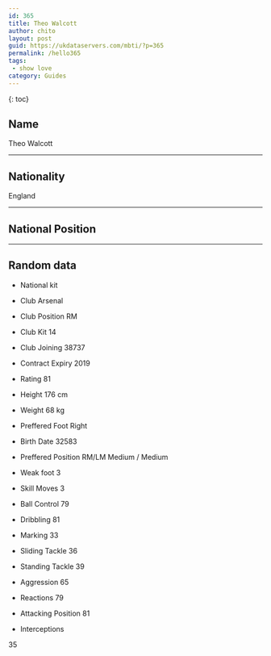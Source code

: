 ```yaml
---
id: 365
title: Theo Walcott
author: chito
layout: post
guid: https://ukdataservers.com/mbti/?p=365
permalink: /hello365
tags:
 - show love
category: Guides
---
```



{: toc}

## Name  
Theo Walcott 

* * *

## Nationality  
England 

* * *

## National Position 

* * *

## Random data 

  * National kit 
  * Club 
Arsenal 

  * Club Position 
RM 

  * Club Kit 
14 

  * Club Joining 
38737 

  * Contract Expiry 
2019 

  * Rating 
81 

  * Height 
176 cm 

  * Weight 
68 kg 

  * Preffered Foot 
Right 

  * Birth Date 
32583 

  * Preffered Position 
RM/LM Medium / Medium 

  * Weak foot 
3 

  * Skill Moves 
3 

  * Ball Control 
79 

  * Dribbling 
81 

  * Marking 
33 

  * Sliding Tackle 
36 

  * Standing Tackle 
39 

  * Aggression 
65 

  * Reactions 
79 

  * Attacking Position 
81 

  * Interceptions 

35